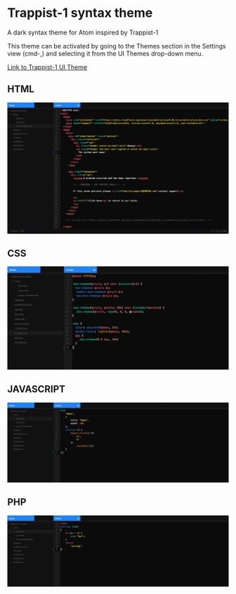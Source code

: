 # Trappist-1 syntax theme

A dark syntax theme for Atom inspired by Trappist-1

This theme can be activated by going to the Themes section in the Settings view (cmd-,) and selecting it from the UI Themes drop-down menu.

[Link to Trappist-1 UI Theme](https://github.com/craft-tyler/trappist-one-ui)

## HTML
![html screenshot of trappist-1](html.png)

## CSS
![html screenshot of trappist-1](css.png)

## JAVASCRIPT
![javascript screenshot of trappist-1](javascript.png)

## PHP
![php screenshot of trappist-1](php.png)

